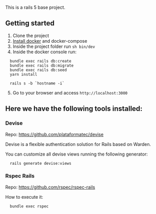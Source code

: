This is a rails 5 base project.

## Getting started

1. Clone the project
2. [Install docker](https://www.digitalocean.com/community/tutorials/how-to-install-and-use-docker-on-ubuntu-18-04) and docker-compose
3. Inside the project folder run `sh bin/dev`
4. Inside the docker console run:
```
  bundle exec rails db:create
  bundle exec rails db:migrate
  bundle exec rails db:seed
  yarn install

  rails s -b `hostname -i`
```
5. Go to your browser and access `http://localhost:3000`

## Here we have the following tools installed:

### Devise
Repo: https://github.com/plataformatec/devise

Devise is a flexible authentication solution for Rails based on Warden.

You can customize all devise views running the following generator:

```
  rails generate devise:views
```

### Rspec Rails
Repo: https://github.com/rspec/rspec-rails

How to execute it:

```
  bundle exec rspec
```
